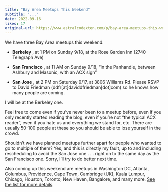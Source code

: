 ```yaml
---
title: "Bay Area Meetups This Weekend"
subtitle: "..."
date: 2022-09-16
likes: 17
original-url: https://www.astralcodexten.com/p/bay-area-meetups-this-weekend
---
```

We have three Bay Area meetups this weekend:

  *  **Berkeley** , at 1 PM on Sunday 9/18, at the Rose Garden Inn (2740 Telegraph Ave)

  *  **San Francisco** , at 11 AM on Sunday 9/18, “in the Panhandle, between Ashbury and Masonic, with an ACX sign”

  *  **San Jose** , at 2 PM on Saturday 9/17, at 3806 Williams Rd. Please RSVP to David Friedman (ddfr[at]daviddfriedman[dot]com) so he knows how many people are coming.




I will be at the Berkeley one.

Feel free to come even if you’ve never been to a meetup before, even if you only recently started reading the blog, even if you’re not “the typical ACX reader”, even if you hate us and everything we stand for, etc. There are usually 50-100 people at these so you should be able to lose yourself in the crowd.

Shouldn’t we have planned meetups further apart for people who wanted to go to multiple of them? Yes, and this is directly my fault, up to and including rescheduling to avoid the San Jose one . . . right on to the same day as the San Francisco one. Sorry, I’ll try to do better next time.

Also coming up this weekend are meetups in Washington DC, Atlanta, Columbus, Providence, Cape Town, Cambridge (UK), Kuala Lumpur, Chicago, Houston, Toronto, New Haven, Bangalore, and many more. [See the list for more details](https://astralcodexten.substack.com/p/meetups-everywhere-2022-times-and).
